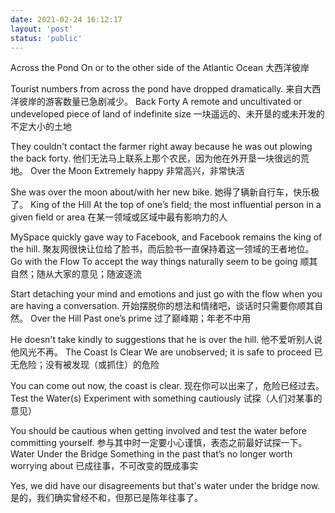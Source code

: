 ```yaml
---
date: 2021-02-24 16:12:17
layout: 'post'
status: 'public'
---
```


Across the Pond
On or to the other side of the Atlantic Ocean
大西洋彼岸

Tourist numbers from across the pond have dropped dramatically.
来自大西洋彼岸的游客数量已急剧减少。
Back Forty
A remote and uncultivated or undeveloped piece of land of indefinite size
一块遥远的、未开垦的或未开发的不定大小的土地

They couldn't contact the farmer right away because he was out plowing the back forty.
他们无法马上联系上那个农民，因为他在外开垦一块很远的荒地。
Over the Moon
Extremely happy
非常高兴，非常快活

She was over the moon about/with her new bike.
她得了辆新自行车，快乐极了。
King of the Hill
At the top of one’s field; the most influential person in a given field or area
在某一领域或区域中最有影响力的人

MySpace quickly gave way to Facebook, and Facebook remains the king of the hill.
聚友网很快让位给了脸书，而后脸书一直保持着这一领域的王者地位。
Go with the Flow
To accept the way things naturally seem to be going
顺其自然；随从大家的意见；随波逐流

Start detaching your mind and emotions and just go with the flow when you are having a conversation.
开始摆脱你的想法和情绪吧，谈话时只需要你顺其自然。
Over the Hill
Past one’s prime
过了巅峰期；年老不中用

He doesn't take kindly to suggestions that he is over the hill.
他不爱听别人说他风光不再。
The Coast Is Clear
We are unobserved; it is safe to proceed
已无危险；没有被发现（或抓住）的危险

You can come out now, the coast is clear.
现在你可以出来了，危险已经过去。
Test the Water(s)
Experiment with something cautiously
试探（人们对某事的意见）

You should be cautious when getting involved and test the water before committing yourself.
参与其中时一定要小心谨慎，表态之前最好试探一下。
Water Under the Bridge
Something in the past that’s no longer worth worrying about
已成往事，不可改变的既成事实

Yes, we did have our disagreements but that's water under the bridge now.
是的，我们确实曾经不和，但那已是陈年往事了。